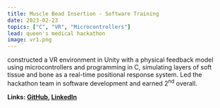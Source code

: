 ```yaml
---
title: Muscle Bead Insertion - Software Training
date: 2023-02-23
topics: ["C", "VR", "Microcontrollers"]
lead: queen's medical hackathon 
image: vr1.png
---
```


constructed a VR environment in Unity with a physical feedback model using microcontrollers and programming in C, simulating layers of soft tissue and bone as a real-time positional response system. Led the hackathon team in software development and earned 2<sup>nd</sup> overall.

**Links: [GitHub](https://github.com/dylanhans),
[LinkedIn](https://www.linkedin.com/posts/dylanhans_team-9-peter-gelgor-kaito-hara-lee-dylan-activity-7041484876646146049-oeY9?utm_source=share&utm_medium=member_desktop)**

